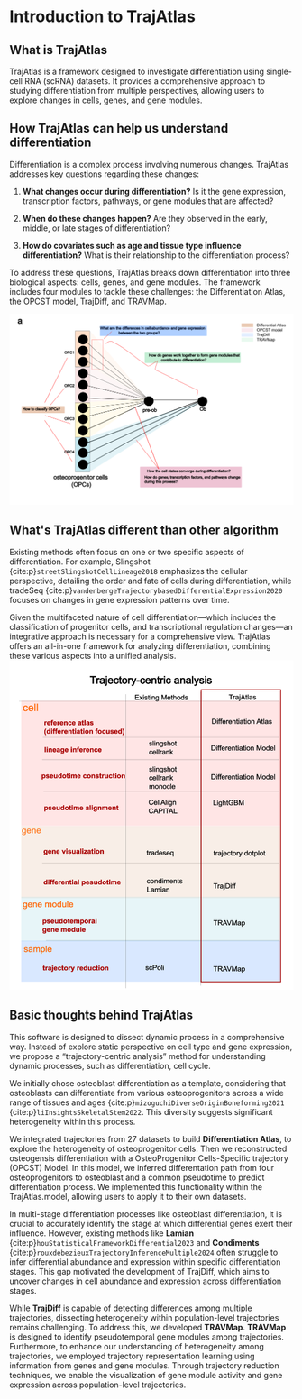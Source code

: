 # Introduction to TrajAtlas

## What is TrajAtlas
TrajAtlas is a framework designed to investigate differentiation using single-cell RNA (scRNA) datasets. It provides a comprehensive approach to studying differentiation from multiple perspectives, allowing users to explore changes in cells, genes, and gene modules.

## How TrajAtlas can help us understand differentiation
Differentiation is a complex process involving numerous changes. TrajAtlas addresses key questions regarding these changes:

1. **What changes occur during differentiation?** Is it the gene expression, transcription factors, pathways, or gene modules that are affected?
    
2. **When do these changes happen?** Are they observed in the early, middle, or late stages of differentiation?
    
3. **How do covariates such as age and tissue type influence differentiation?** What is their relationship to the differentiation process?

To address these questions, TrajAtlas breaks down differentiation into three biological aspects: cells, genes, and gene modules. The framework includes four modules to tackle these challenges: the Differentiation Atlas, the OPCST model, TrajDiff, and TRAVMap.

![Overview_question](image/Overview_question.png)

## What's TrajAtlas different than other algorithm

Existing methods often focus on one or two specific aspects of differentiation. For example, Slingshot {cite:p}`streetSlingshotCellLineage2018` emphasizes the cellular perspective, detailing the order and fate of cells during differentiation, while tradeSeq {cite:p}`vandenbergeTrajectorybasedDifferentialExpression2020` focuses on changes in gene expression patterns over time.

Given the multifaceted nature of cell differentiation—which includes the classification of progenitor cells, and transcriptional regulation changes—an integrative approach is necessary for a comprehensive view. TrajAtlas offers an all-in-one framework for analyzing differentiation, combining these various aspects into a unified analysis.
![image/Overview_algorithm.png](image/Overview_algorithm.png)


## Basic thoughts behind TrajAtlas

This software is designed to dissect dynamic process in a comprehensive way. 
Instead of explore static perspective on cell type and gene expression, we propose a “trajectory-centric analysis” method
for understanding dynamic processes, such as differentiation, cell cycle.

We initially chose osteoblast differentiation as a template, considering that osteoblasts can differentiate from various 
osteoprogenitors across a wide range of tissues and ages {cite:p}`mizoguchiDiverseOriginBoneforming2021` {cite:p}`liInsightsSkeletalStem2022`. This diversity suggests significant heterogeneity within this process.

We integrated trajectories from 27 datasets to build **Differentiation Atlas**, to explore the heterogeneity of osteoprogenitor cells.
Then we reconstructed osteogensis differentiation with a OsteoProgenitor Cells-Specific trajectory (OPCST) Model. In this model, we inferred 
differentation path from four osteoprogenitors to osteoblast and a common pseudotime to predict differentiation process.
We implemented this functionality within the TrajAtlas.model, allowing users to apply it to their own datasets.

In multi-stage differentiation processes like osteoblast differentiation, it is crucial to accurately identify the stage at which 
differential genes exert their influence. However, existing methods like **Lamian** {cite:p}`houStatisticalFrameworkDifferential2023` 
and **Condiments** {cite:p}`rouxdebezieuxTrajectoryInferenceMultiple2024` often struggle to infer differential 
abundance and expression within specific differentiation stages. This gap motivated the development of TrajDiff, which aims to uncover 
changes in cell abundance and expression across differentiation stages.

While **TrajDiff** is capable of detecting differences among multiple trajectories, dissecting heterogeneity within population-level trajectories 
remains challenging. To address this, we developed **TRAVMap**. **TRAVMap** is designed to identify pseudotemporal gene modules among trajectories. 
Furthermore, to enhance our understanding of heterogeneity among trajectories, we employed trajectory representation learning 
using information from genes and gene modules. Through trajectory reduction techniques, we enable the visualization of gene module activity 
and gene expression across population-level trajectories.
